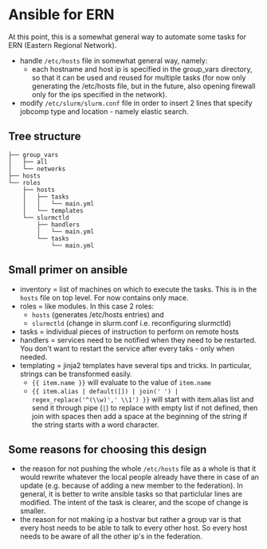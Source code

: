 # Ansible for ERN 

At this point, this is a somewhat general way to automate some tasks for ERN (Eastern Regional Network). 

- handle `/etc/hosts` file in somewhat general way, namely: 
    - each hostname and host ip is specified in the group_vars directory, so that it can be used and reused for multiple tasks (for now only generating the /etc/hosts file, but in the future, also opening firewall only for the ips specified in the network).
- modify `/etc/slurm/slurm.conf` file in order to insert 2 lines that specify jobcomp type and location - namely elastic search. 

## Tree structure

```
├── group_vars
│   ├── all
│   └── networks
├── hosts
└── roles
    ├── hosts
    │   ├── tasks
    │   │   └── main.yml
    │   └── templates
    └── slurmctld
        ├── handlers
        │   └── main.yml
        └── tasks
            └── main.yml
```

## Small primer on ansible 

- inventory = list of machines on which to execute the tasks. This is in the `hosts` file on top level. For now contains only mace. 
- roles = like modules. In this case 2 roles: 
    - `hosts` (generates /etc/hosts entries) and 
    - `slurmctld` (change in slurm.conf i.e. reconfiguring slurmctld)
- tasks = individual pieces of instruction to perform on remote hosts
- handlers = services need to be notified when they need to be restarted. You don't want to restart the service after every taks - only when needed. 
- templating = jinja2 templates have several tips and tricks. In particular, strings can be transformed easily. 
    - `{{ item.name }}` will evaluate to the value of `item.name`
    - `{{ item.alias | default([]) | join(' ') | regex_replace('^(\\w)',' \\1') }}`  will start with item.alias list and send it through pipe (`|`) to replace with empty list if not defined, then join with spaces then add a space at the beginning of the string if the string starts with a word character. 


## Some reasons for choosing this design

- the reason for not pushing the whole `/etc/hosts` file as a whole is that it would rewrite whatever the local people already have there in case of an update (e.g. because of adding a new member to the federation). In general, it is better to write ansible tasks so that particlular lines are modified. The intent of the task is clearer, and the scope of change is smaller. 
- the reason for not making ip a hostvar but rather a group var is that every host needs to be able to talk to every other host. So every host needs to be aware of all the other ip's in the federation. 
